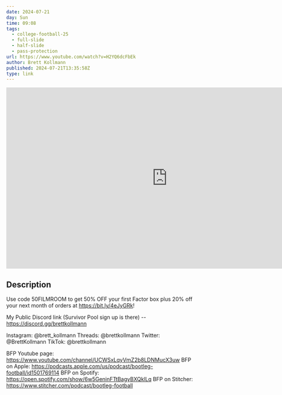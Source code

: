 ```yaml
---
date: 2024-07-21
day: Sun
time: 09:08
tags:
  - college-football-25
  - full-slide
  - half-slide
  - pass-protection
url: https://www.youtube.com/watch?v=H2YQ6dcFbEk
author: Brett Kollmann
published: 2024-07-21T13:35:58Z
type: link
---
```


<iframe width="854" height="480" src="https://www.youtube.com/embed/H2YQ6dcFbEk" frameborder="0" allowfullscreen></iframe>

## Description
Use code 50FILMROOM to get 50% OFF your first Factor box plus 20% off your next month of
orders at https://bit.ly/4eJyGRk!

My Public Discord link (Survivor Pool sign up is there) -- https://discord.gg/brettkollmann

Instagram: @brett_kollmann 
Threads: @brettkollmann
Twitter: @BrettKollmann 
TikTok: @brettkollmann

BFP Youtube page: https://www.youtube.com/channel/UCWSxLqyVmZ2b8LDNMucX3uw
BFP on Apple: https://podcasts.apple.com/us/podcast/bootleg-football/id1501769114 
BFP on Spotify: https://open.spotify.com/show/6w5GeninFTtBagyBXQklLq 
BFP on Stitcher: https://www.stitcher.com/podcast/bootleg-football